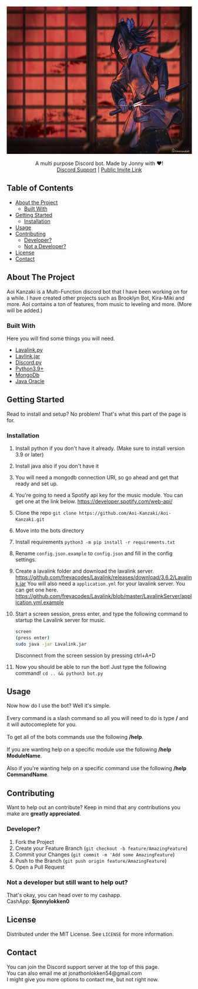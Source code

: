 <p align="center">
  <a href="https://github.com/Aoi-Kanzaki/Aoi-Kanzaki">
    <img src="gh_banner.jpg" width="1000" height="400">
  </a>
  <p align="center">
    A multi purpose Discord bot. Made by Jonny with ❤!
    <br/>
    <a href="https://discord.gg/qRt2NbAtq2">Discord Support</a>
    |
    <a href="https://discord.com/oauth2/authorize?client_id=834979964062662656&scope=bot+applications.commands">Public Invite Link</a>
  </p>
</p>

## Table of Contents

- [About the Project](#about-the-project)
  - [Built With](#built-with)
- [Getting Started](#getting-started)
  - [Installation](#installation)
- [Usage](#usage)
- [Contributing](#contributing)
  - [Developer?](#developer)
  - [Not a Developer?](#not-a-developer-but-still-want-to-help-out)
- [License](#license)
- [Contact](#contact)

## About The Project

Aoi Kanzaki is a Multi-Function discord bot that I have been working on for a while. I have created other projects such as Brooklyn Bot, Kira-Miki and more.
Aoi contains a ton of features, from music to leveling and more. (More will be added.)

### Built With

Here you will find some things you will need.

- [Lavalink.py](https://github.com/Devoxin/Lavalink.py)
- [Lavlink.jar](https://github.com/freyacodes/Lavalink)
- [Discord.py](https://github.com/Rapptz/discord.py/)
- [Python3.9+](https://www.python.org/)
- [MongoDb](https://docs.mongodb.com/)
- [Java Oracle](https://www.oracle.com/java/)

## Getting Started

Read to install and setup? No problem! That's what this part of the page is for.

### Installation

1. Install python if you don't have it already. (Make sure to install version 3.9 or later)

2. Install java also if you don't have it

3. You will need a mongodb connection URI, so go ahead and get that ready and set up.

4. You're going to need a Spotify api key for the music module. You can get one at the link below.
   https://developer.spotify.com/web-api/

5. Clone the repo `git clone https://github.com/Aoi-Kanzaki/Aoi-Kanzaki.git`

6. Move into the bots directory

7. Install requirements `python3 -m pip install -r requirements.txt`

8. Rename `config.json.example` to `config.json` and fill in the config settings.

9. Create a lavalink folder and download the lavalink server. https://github.com/freyacodes/Lavalink/releases/download/3.6.2/Lavalink.jar
   You will also need a `application.yml` for your lavalink server. You can get one here. https://github.com/freyacodes/Lavalink/blob/master/LavalinkServer/application.yml.example

10. Start a screen session, press enter, and type the following command to startup the Lavalink server for music.

    ```sh
    screen
    (press enter)
    sudo java -jar Lavalink.jar
    ```

    Disconnect from the screen session by pressing ctrl+A+D

11. Now you should be able to run the bot! Just type the following command!
    `cd .. && python3 bot.py`

## Usage

<p>
  Now how do I use the bot? Well it's simple.
  <br/>
  <br/>
  Every command is a slash command so all you will need to do is type <b>/</b> and it will autocomeplete for you.
  <br/>
  <br/>
  To get all of the bots commands use the following <b>/help</b>.
  <br/>
  <br/>
  If you are wanting help on a specific module use the following <b>/help ModuleName</b>.
  <br/>
  <br/>
  Also if you're wanting help on a specific command use the following <b>/help CommandName</b>.
</p>

## Contributing

Want to help out an contribute? Keep in mind that any contributions you make are **greatly appreciated**.

### Developer?

1. Fork the Project
2. Create your Feature Branch (`git checkout -b feature/AmazingFeature`)
3. Commit your Changes (`git commit -m 'Add some AmazingFeature`)
4. Push to the Branch (`git push origin feature/AmazingFeature`)
5. Open a Pull Request

### Not a developer but still want to help out?

<p>
  That's okay, you can head over to my cashapp.
  <br/>
  CashApp: <b>$jonnylokken0</b>
</p>

## License

Distributed under the MIT License. See `LICENSE` for more information.

## Contact

<p>
  You can join the Discord support server at the top of this page.
  <br/>
  You can also email me at jonathonlokken54@gmail.com
  <br/>
  I might give you more options to contact me, but not right now.
</p>
